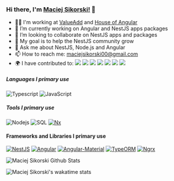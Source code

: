 ### Hi there, I'm [Maciej Sikorski!](https://maciejsikorski.com) 👋

- 👨‍🔧 I'm working at [ValueAdd](https://valueadd.com) and [House of Angular](https://houseofangular.com)
- 🔭 I’m currently working on Angular and NestJS apps packages
- 👯 I’m looking to collaborate on NestJS apps and packages
- 💪 My goal is to help the NestJS community grow
- 💬 Ask me about NestJS, Node.js and Angular
- 📫 How to reach me: [maciejsikorski00@gmail.com](mailto:maciejsikorski00@gmail.com)
- 🌍 I have contributed to: [![](https://img.shields.io/badge/-@nestjs/typeorm-000000?style=flat&logo=NestJS&logoColor=ed1543)](https://github.com/nestjs/typeorm) 
[![](https://img.shields.io/badge/-@nestjs/cli-000000?style=flat&logo=NestJS&logoColor=ed1543)](https://github.com/nestjs/cli) 
[![](https://img.shields.io/badge/-@nestjs/schematics-000000?style=flat&logo=NestJS&logoColor=ed1543)](https://github.com/nestjs/schematics)
[![](https://img.shields.io/badge/-nestjsdocs-000000?style=flat&logo=NestJS&logoColor=ed1543)](https://github.com/nestjs/docs.nestjs.com)
[![](https://img.shields.io/badge/-Pimp%20My%20Pr-000000)](https://github.com/valueadd-poland/pimp-my-pr)
[![](https://img.shields.io/badge/-@valueadd/typed%20urls-000000)](https://github.com/valueadd-poland/ts-packages)
[![](https://img.shields.io/badge/-@sikora00/nestjs-000000)](https://github.com/Sikora00/packages)


##### Languages I primary use

![Typescript](https://img.shields.io/badge/-Typescript-000000?style=flat&logo=Typescript&logoColor=6f97cc)
![JavaScript](https://img.shields.io/badge/-Javascript-000000?style=flat&logo=JavaScript)

##### Tools I primary use
![Nodejs](https://img.shields.io/badge/-Node.js-000000?style=flat&logo=node.js)
![SQL](https://img.shields.io/badge/-SQL-000000?style=flat&logo=postgresql&logoColor=32648c)
[![Nx](https://img.shields.io/badge/-Nx-000000?style=flat)](https://nx.dev)

#### Frameworks and Libraries I primary use

[![NestJS](https://img.shields.io/badge/-Nest-000000?style=flat&logo=NestJS&logoColor=ed1543)](https://nestjs.com/)
[![Angular](https://img.shields.io/badge/-Angular-000000?style=flat&logo=Angular&logoColor=dd0132)](https://angular.io/)
[![Angular-Material](https://img.shields.io/badge/-Angular%20Material-000000?style=flat&logo=Material%20Design)](https://material.angular.io/)
[![TypeORM](https://img.shields.io/badge/-TypeORM-000000?style=flat&logo=Antd)](https://typeorm.io/#/)
[![Ngrx](https://img.shields.io/badge/-Ngrx-000000?style=flat&logo=ReactiveX&logoColor=ba2bd3)](https://ngrx.io/)

![Maciej Sikorski Github Stats](https://github-readme-stats.anuraghazra1.vercel.app/api?username=Sikora00&show_icons=true&include_all_commits=true&theme=tokyonight)

![Maciej Sikorski's wakatime stats](https://github-readme-stats.vercel.app/api/wakatime?username=Sikora00)
